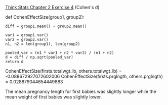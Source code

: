 [Think Stats Chapter 2 Exercise 4](http://greenteapress.com/thinkstats2/html/thinkstats2003.html#toc24) (Cohen's d)

>>  
def CohenEffectSize(group1, group2):
   
    diff = group1.mean() - group2.mean()

    var1 = group1.var()
    var2 = group2.var()
    n1, n2 = len(group1), len(group2)

    pooled_var = (n1 * var1 + n2 * var2) / (n1 + n2)
    d = diff / np.sqrt(pooled_var)
    return d


CohenEffectSize(firsts.totalwgt_lb, others.totalwgt_lb) = -0.088672927072602006
CohenEffectSize(firsts.prglngth, others.prglngth) = 0.028879044654449883

The mean pregnancy length for first babies was slightly longer while the mean weight of first babies was slightly lower.
